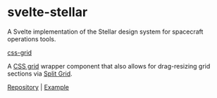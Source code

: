 # svelte-stellar

A Svelte implementation of the Stellar design system for spacecraft operations tools.

[css-grid](./src/lib/css-grid)

A [CSS grid](https://developer.mozilla.org/en-US/docs/Web/CSS/CSS_Grid_Layout) wrapper component that also allows for drag-resizing grid sections via [Split Grid](https://github.com/nathancahill/split/tree/master/packages/split-grid).

[Repository](./src/lib/css-grid) | [Example](https://nasa-jpl.github.io/svelte-stellar/css-grid.html)
